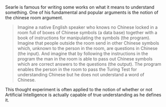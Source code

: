 Searle is famous for writing some works on what it means to understand something. One of his fundamental and popular arguments is the notion of the chinese room argument. 

> Imagine a native English speaker who knows no Chinese locked in a room full of boxes of Chinese symbols (a data base) together with a book of instructions for manipulating the symbols (the program). Imagine that people outside the room send in other Chinese symbols which, unknown to the person in the room, are questions in Chinese (the input). And imagine that by following the instructions in the program the man in the room is able to pass out Chinese symbols which are correct answers to the questions (the output). The program enables the person in the room to pass the Turing Test for understanding Chinese but he does not understand a word of Chinese.

This thought experiment is often applied to the notion of whether or not Artificial Intelligence is actually capable of true understanding as he defines it.
